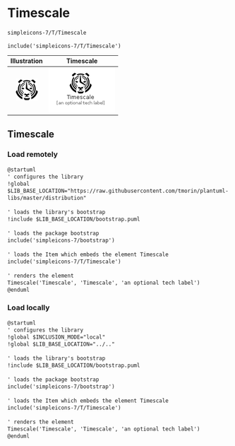 # Timescale


```text
simpleicons-7/T/Timescale
```

```text
include('simpleicons-7/T/Timescale')
```



| Illustration | Timescale |
| :---: | :---: |
| ![illustration for Illustration](../../simpleicons-7/T/Timescale.png) | ![illustration for Timescale](../../simpleicons-7/T/Timescale.Local.png) |




## Timescale

### Load remotely
```plantuml
@startuml
' configures the library
!global $LIB_BASE_LOCATION="https://raw.githubusercontent.com/tmorin/plantuml-libs/master/distribution"

' loads the library's bootstrap
!include $LIB_BASE_LOCATION/bootstrap.puml

' loads the package bootstrap
include('simpleicons-7/bootstrap')

' loads the Item which embeds the element Timescale
include('simpleicons-7/T/Timescale')

' renders the element
Timescale('Timescale', 'Timescale', 'an optional tech label')
@enduml
```

### Load locally
```plantuml
@startuml
' configures the library
!global $INCLUSION_MODE="local"
!global $LIB_BASE_LOCATION="../.."

' loads the library's bootstrap
!include $LIB_BASE_LOCATION/bootstrap.puml

' loads the package bootstrap
include('simpleicons-7/bootstrap')

' loads the Item which embeds the element Timescale
include('simpleicons-7/T/Timescale')

' renders the element
Timescale('Timescale', 'Timescale', 'an optional tech label')
@enduml
```

